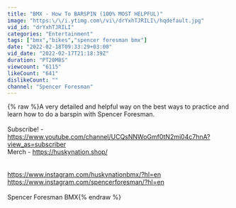 ```yaml
---
title: "BMX - How To BARSPIN (100% MOST HELPFUL)"
image: "https:\/\/i.ytimg.com\/vi\/drYxhTJRILI\/hqdefault.jpg"
vid_id: "drYxhTJRILI"
categories: "Entertainment"
tags: ["bmx","bikes","spencer foresman bmx"]
date: "2022-02-18T09:33:29+03:00"
vid_date: "2022-02-17T21:18:39Z"
duration: "PT20M8S"
viewcount: "6115"
likeCount: "641"
dislikeCount: ""
channel: "Spencer Foresman"
---
```

{% raw %}A very detailed and helpful way on the best ways to practice and learn how to do a barspin with Spencer Foresman.<br /><br />Subscribe! - <a rel="nofollow" target="blank" href="https://www.youtube.com/channel/UCQsNNWoGmf0tN2mi04c7hnA?view_as=subscriber">https://www.youtube.com/channel/UCQsNNWoGmf0tN2mi04c7hnA?view_as=subscriber</a><br />Merch - <a rel="nofollow" target="blank" href="https://huskynation.shop/">https://huskynation.shop/</a><br /><br /><br /><a rel="nofollow" target="blank" href="https://www.instagram.com/huskynationbmx/?hl=en">https://www.instagram.com/huskynationbmx/?hl=en</a><br /><a rel="nofollow" target="blank" href="https://www.instagram.com/spencerforesman/?hl=en">https://www.instagram.com/spencerforesman/?hl=en</a><br /><br />Spencer Foresman BMX{% endraw %}
